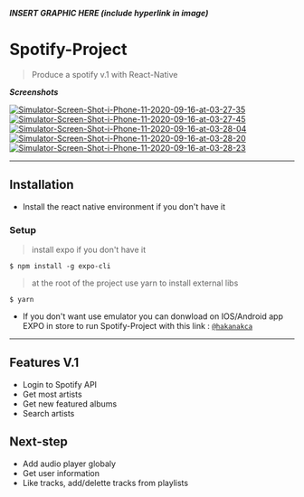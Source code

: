 ***INSERT GRAPHIC HERE (include hyperlink in image)***

# Spotify-Project

> Produce a spotify v.1 with React-Native 


***Screenshots***

<a href="https://ibb.co/CWZH673"><img src="https://i.ibb.co/CWZH673/Simulator-Screen-Shot-i-Phone-11-2020-09-16-at-03-27-35.png" alt="Simulator-Screen-Shot-i-Phone-11-2020-09-16-at-03-27-35" border="0"></a> <a href="https://ibb.co/KNZn5dC"><img src="https://i.ibb.co/KNZn5dC/Simulator-Screen-Shot-i-Phone-11-2020-09-16-at-03-27-45.png" alt="Simulator-Screen-Shot-i-Phone-11-2020-09-16-at-03-27-45" border="0"></a> <a href="https://ibb.co/v1tdGJP"><img src="https://i.ibb.co/v1tdGJP/Simulator-Screen-Shot-i-Phone-11-2020-09-16-at-03-28-04.png" alt="Simulator-Screen-Shot-i-Phone-11-2020-09-16-at-03-28-04" border="0"></a> <a href="https://ibb.co/Y7L9wZV"><img src="https://i.ibb.co/Y7L9wZV/Simulator-Screen-Shot-i-Phone-11-2020-09-16-at-03-28-20.png" alt="Simulator-Screen-Shot-i-Phone-11-2020-09-16-at-03-28-20" border="0"></a> <a href="https://ibb.co/PF6Dd6x"><img src="https://i.ibb.co/PF6Dd6x/Simulator-Screen-Shot-i-Phone-11-2020-09-16-at-03-28-23.png" alt="Simulator-Screen-Shot-i-Phone-11-2020-09-16-at-03-28-23" border="0"></a>

---

## Installation

- Install the react native environment if you don't have it

### Setup

> install expo if you don't have it

```shell
$ npm install -g expo-cli
```

> at the root of the project use yarn to install external libs

```shell
$ yarn
```

- If you don't want use emulator you can donwload on IOS/Android app EXPO in store to run Spotify-Project with this link : <a href="https://expo.io/@hakanakca" target="_blank">`@hakanakca`</a>
---

## Features V.1
- Login to Spotify API
- Get most artists
- Get new featured albums
- Search artists
## Next-step
- Add audio player globaly
- Get user information
- Like tracks, add/delette tracks from playlists
